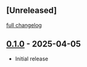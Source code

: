 ## [Unreleased]
[full changelog](http://github.com/sue445/connpass_api_v2-ruby/compare/v0.1.0...main)

## [0.1.0](https://github.com/sue445/connpass_api_v2-ruby/releases/tag/v0.1.0) - 2025-04-05

- Initial release
